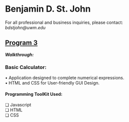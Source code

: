 <h1>Benjamin D. St. John</h1>
For all professional and business inquiries, please contact:<i> bdstjohn@uwm.edu</i>
<h2><a href="https://github.com/sanctusjack/Project-3-Calculator">Program 3</a></h2>
<b><i>Walkthrough:</i></b>
<h3>Basic Calculator:</h3><p1>
    • Application designed to complete numerical expressions.</i> <br>
    • HTML and CSS for User-friendly GUI Design.<br> </p1>
<h4>Programming ToolKit Used:</h4>
    ❏ Javascript <br>
    ❏ HTML <br>
    ❏ CSS <br>

